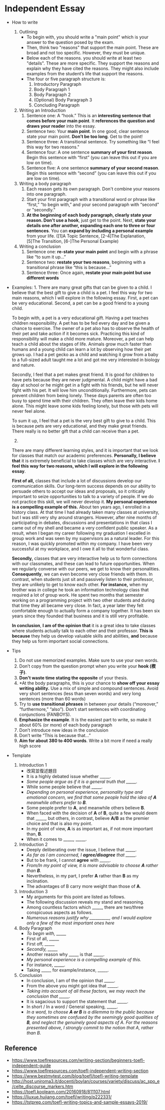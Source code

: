 # Independent Essay
* How to write
	1. Outlining
		* To begin with, you should write a "main point" which is your answer to the question posed by the exam.
		* Then, think two "reasons" that support the main point. These are broad and not too specific. However, they must be unique.
		* Below each of the reasons. you should write at least two "details". These are more specific. They support the reasons and explain why they have cited the reasons.  They might also include examples from the student’s life that support the reasons.
		* The four or five paragraph structure is:
			1. Introductory Paragraph
			2. Body Paragraph 1
			3. Body Paragraph 2
			4. (Optional) Body Paragraph 3
			5. Concluding Paragraph
	2. Writing an Introduction
		1. Sentence one: A “hook.” This is an **interesting sentence that comes before your main point**. It **references the question and draws your reader** into the essay.
		1. Sentence two: Your **main point**. In one good, clear sentence state your main point. **Don’t be too long**.  Get to the point!
		1. Sentence three: A transitional sentence. Try something like “I feel this way for two reasons."
		1. Sentence four:  A one sentence **summary of your first reason**. Begin this sentence with “first” (you can leave this out if you are low on time).
		1. Sentence five:  A one sentence **summary of your second reason**. Begin this sentence with “second” (you can leave this out if you are low on time).
	3. Writing a body paragraph
		1. Each reason gets its own paragraph. Don't combine your reasons into one paragraph.
		1. Start your first paragraph with a transitional word or phrase like “first,” “to begin with,” and your second paragraph with “second" or "secondly."
		1. **At the beginning of each body paragraph, clearly state your reason. Don't use a hook**, just get to the point. Next, **state your details one after another, expanding each one to three or four sentences**.  You can **expand by including a personal example** from your life. ([1]A Topic Sentence, [2-4]The Explanation, [5]The Transition, [6-]The Personal Example)
	4. Writing a conclusion
		1. Sentence one: **re-state your main point** and begin with a phrase like “to sum it up…”
		1. Sentence two: **restate your two reasons**, beginning with a transitional phrase like “this is because…”
		1. Sentence three: Once again, **restate your main point but use different words**
		
* Examples:
	1. 
	There are many great gifts that can be given to a child. I believe that the best gift to give a child is a pet.  I feel this way for two main reasons, which I will explore in the following essay.  First, a pet can be very educational.  Second, a pet can be a good friend to a young child. 

	To begin with, a pet is a very educational gift.  Having a pet teaches children responsibility.  A pet has to be fed every day and be given a chance to exercise.  The owner of a pet also has to observe the health of their pet and take action if it becomes sick.  Practicing this kind of responsibility will make a child more mature.  Moreover, a pet can help teach a child about the stages of life.  Animals grow much faster than humans and a young child can learn a lot by observing how their pet grows up.  I had a pet gecko as a child and watching it grow from a baby to a full-sized adult taught me a lot and got me very interested in biology and nature.

	Secondly, I feel that a pet makes great friend.   It is good for children to have pets because they are never judgmental.  A child might have a bad day at school or he might get in a fight with his friends, but he will never fight with his pet.  It will love him unconditionally.  Furthermore, pets can prevent children from being lonely.  These days parents are often too busy to spend time with their children.  They often leave their kids home alone.  This might leave some kids feeling lonely, but those with pets will never feel alone.

	To sum it up, I feel that a pet is the very best gift to give to a child. This is because pets are very educational, and they make great friends. There really is no better gift that a child can receive than a pet.

	2. 
	There are many different learning styles, and it is important that we look for classes that match our academic preferences. **Personally, I believe that** it is extremely beneficial to take classes which are very interactive. **I feel this way for two reasons, which I will explore in the following essay**.

	**First of all,** classes that include a lot of discussions develop our communication skills. Our long-term success depends on our ability to persuade others to accept our ideas and proposals, so it critically important to seize opportunities to talk to a variety of people. If we do not practice this skill, we will never develop it. **My personal experience is a compelling example of this.** About ten years ago, I enrolled in a history class. At that time I had already taken many classes at university, but I was still very shy around strangers. However, after nine months of participating in debates, discussions and presentations in that class I came out of my shell and became a very confident public speaker. As a result, when I began my career following my graduation I excelled in group work and was seen by my supervisors as a natural leader. For this reason, I was quickly promoted within my company. I have been very successful at my workplace, and I owe it all to that wonderful class.

	**Secondly,** classes that are very interactive help us to form connections with our classmates, and these can lead to future opportunities.  When we regularly converse with our peers, we get to know their personalities. **Consequently**, we can even become very close friends with them. In contrast, when students just sit and passively listen to their professor, they are unlikely to get to know each other. **For instance,** when my brother was in college he took an information technology class that required a lot of group work. He spent two months that semester working on a programming project with two other students and during that time they all became very close. In fact, a year later they felt comfortable enough to actually form a company together. It has been six years since they founded that business and it is still very profitable.

	**In conclusion**, **I am of the opinion that** it is a great idea to take classes where students actually talk to each other and their professor. **This is because** they help us develop valuable skills and abilities, **and** because they help us form important social connections.

* Tips
	1. Do not use memorized examples. Make sure to use your own words.
	1. Don’t copy from the question prompt when you write your **hook (楔子)**.
	1. **Don't waste time stating the opposite** of your thesis.
	1. *At the body paragraphs, this is your chance to **show off your essay writing ability.** Use a mix of simple and compound sentences. Avoid very short sentences (less than seven words) and very long sentences (more than 60 words)
	1. Try to **use transitional phrases** in between your details (“moreover,” “furthermore,” “also”). Don’t start sentences with coordinating conjunctions (FANBOYS).
	1. **Emphasize the example**. It is the easiest part to write, so make it about 60% (or more) of each body paragraph
	1. Don’t introduce new ideas in the conclusion
	1. Don’t write “This is because that…”
	1. **Aim for about 380 to 400 words**. Write a bit more if need a really high score

* Template
	1. Introduction 1
		* 改寫並復述題目
		* It is a highly debated issue whether _____.
		* *Some people argue as if it is a general truth that _____.*
		* While some people believe that _____.
		* *Depending on personal experience, personality type and emotional concern, we find that some people hold the idea of **A** meanwhile others prefer to **B**.*
		* Some people prefer to **A**, and meanwhile others believe **B**. 
		* When faced with the decision of **A** of **B**, quite a few would deem that _____, but others, in contrast, believe **A/B** as the premier choice and that is also my point.
		* In my point of view, **A** is as important as, if not more important than, **B**. 
		* When it comes to _____, _____.
	1. Introduction 2
		* Deeply deliberating over the issue, I believe that _____.
		* *As far as I am concerned, I **agree/disagree** that _____.*
		* But to be frank, I cannot **agree** with _____.
		* *From/In my point of view, it is more advisable to choose **A** rather than **B**.*
		* Nevertheless, in my part, I prefer **A** rather than **B** as my inclination.
		* The advantages of B carry more weight than those of **A**.
	1. Introduction 3
		* My arguments for this point are listed as follows.
		* The following discussion reveals my stand and reasoning.
		* Among countless factors which _____, there are two/three conspicuous aspects as follows.
		* *Numerous reasons justify why __________, and I would explore only a few of the most important ones here*
	2. Body Paragraph
		* *To begin with, _____*
		* First of all, _____
		* First off, _____
		* *Secondly, _____*
		* Another reason why _____ is that _____.
		* *My personal experience is a compelling example of this.*
		* For instance, _____.
		* Taking _____ for example/instance, _____.
	3. Conclusion
		* In conclusion, I am of the opinion that _____.
		* From the above you might got idea that _____.
		* *Taking into account of all these factors, we may reach the conclusion that _____.*
		* It is sagacious to support the statement that _____.
		* In short / In a word / General speaking, _____. 
		* *In a word, to choose **A or B** is a dilemma to the public because they sometimes are confused by the seemingly good qualities of **B**, and neglect the genuinely good aspects of A. For the reasons presented above, I strongly commit to the notion that A, rather than B.*

## Reference
* https://www.toeflresources.com/writing-section/beginners-toefl-independent-guide
* https://www.toeflresources.com/toefl-independent-writing-section
* https://www.bestmytest.com/blog/toefl/toefl-writing-template
* http://host.uniroma3.it/docenti/boylan/courses/variety/discuss/ac_spo_e/celte_discourse_markers.htm
* https://toefl.koolearn.com/20160918/811107.html
* https://liuxue.hujiang.com/toefl/writing/p222331/
* https://tstprep.com/toefl-writing-topics-and-sample-essays-2019/